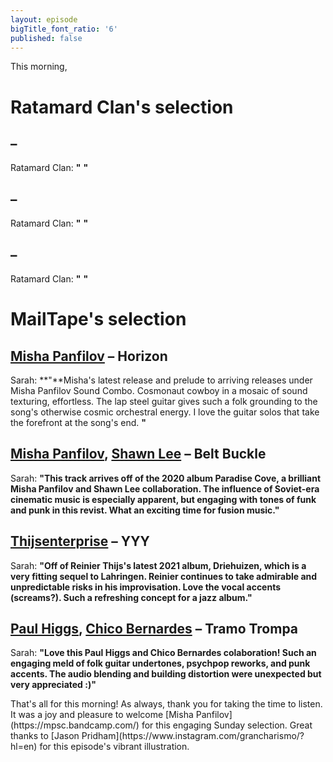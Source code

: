 ```yaml
---
layout: episode
bigTitle_font_ratio: '6'
published: false
---
```


<p id="introduction">This morning, 
</b>
</p>

# Ratamard Clan's selection

##  – 
Ratamard Clan: **"** **"**

##  – 
Ratamard Clan: **"** **"**

##  – 
Ratamard Clan: **"** **"**

# MailTape's selection

## [Misha Panfilov](https://mpsc.bandcamp.com/) – Horizon
Sarah: **"**Misha's latest release and prelude to arriving releases under Misha Panfilov Sound Combo. Cosmonaut cowboy in a mosaic of sound texturing, effortless. The lap steel guitar gives such a folk grounding to the song's otherwise cosmic orchestral energy. I love the guitar solos that take the forefront at the song's end. **"**

## [Misha Panfilov](https://mpsc.bandcamp.com/), [Shawn Lee](https://shawnleeubiq.bandcamp.com/) – Belt Buckle
Sarah: **"**This track arrives off of the 2020 album Paradise Cove, a brilliant Misha Panfilov and Shawn Lee collaboration. The influence of Soviet-era cinematic music is especially apparent, but engaging with tones of funk and punk in this revist. What an exciting time for fusion music.**"**

## [Thijsenterprise](https://thijsenterprise.bandcamp.com/) – YYY
Sarah: **"**Off of Reinier Thijs's latest 2021 album, Driehuizen, which is a very fitting sequel to Lahringen. Reinier continues to take admirable and unpredictable risks in his improvisation. Love the vocal accents (screams?). Such a refreshing concept for a jazz album.**"**

## [Paul Higgs](https://cosmovvisiones.bandcamp.com/), [Chico Bernardes](https://chicobernardes.bandcamp.com/) – Tramo Trompa
Sarah: **"**Love this Paul Higgs and Chico Bernardes colaboration! Such an engaging meld of folk guitar undertones, psychpop reworks, and punk accents. The audio blending and building distortion were unexpected but very appreciated :)**"** 

<p id="outroduction">That's all for this morning! As always, thank you for taking the time to listen. It was a joy and pleasure to welcome [Misha Panfilov](https://mpsc.bandcamp.com/) for this engaging Sunday selection. Great thanks to [Jason Pridham](https://www.instagram.com/grancharismo/?hl=en) for this episode's vibrant illustration.
</p>
